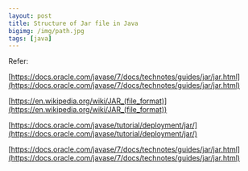 ```yaml
---
layout: post
title: Structure of Jar file in Java
bigimg: /img/path.jpg
tags: [java]
---
```





Refer:

[https://docs.oracle.com/javase/7/docs/technotes/guides/jar/jar.html](https://docs.oracle.com/javase/7/docs/technotes/guides/jar/jar.html)

[https://en.wikipedia.org/wiki/JAR_(file_format)](https://en.wikipedia.org/wiki/JAR_(file_format))

[https://docs.oracle.com/javase/tutorial/deployment/jar/](https://docs.oracle.com/javase/tutorial/deployment/jar/)

[https://docs.oracle.com/javase/7/docs/technotes/guides/jar/jar.html](https://docs.oracle.com/javase/7/docs/technotes/guides/jar/jar.html)